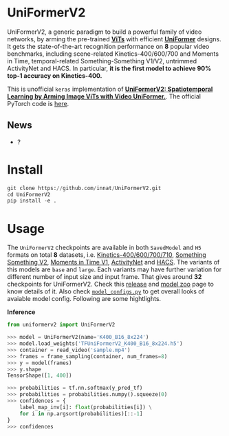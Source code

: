 # UniFormerV2

[](./assets/framework.png)

UniFormerV2, a generic paradigm to build a powerful family of video networks, by arming the pre-trained [**ViTs**](https://github.com/google-research/vision_transformer) with efficient [**UniFormer**](https://github.com/Sense-X/UniFormer) designs. It gets the state-of-the-art recognition performance on **8** popular video benchmarks, including scene-related Kinetics-400/600/700 and Moments in Time, temporal-related Something-Something V1/V2, untrimmed ActivityNet and HACS. In particular, **it is the first model to achieve 90% top-1 accuracy on Kinetics-400.**

This is unofficial `keras` implementation of [**UniFormerV2: Spatiotemporal Learning by Arming Image ViTs with Video UniFormer.**](https://arxiv.org/abs/2211.09552). The official PyTorch code is [here](https://github.com/OpenGVLab/UniFormerV2).


## News

- ?


# Install

```python
git clone https://github.com/innat/UniFormerV2.git
cd UniFormerV2
pip install -e . 
```

# Usage

The `UniFormerV2` checkpoints are available in both `SavedModel` and `H5` formats on total **8** datasets, i.e. [Kinetics-400/600/700/710](https://www.deepmind.com/open-source/kinetics), [Something Something V2](https://developer.qualcomm.com/software/ai-datasets/something-something), [Moments in Time V1](http://moments.csail.mit.edu/), [ActivityNet](http://activity-net.org/) and [HACS](http://hacs.csail.mit.edu/). The variants of this models are `base` and `large`. Each variants may have further variation for different number of input size and input frame. That gives around **32** checkpoints for UniFormerV2. Check this [release](https://github.com/innat/UniFormerV2/releases/tag/v1.0) and [model zoo](MODEL_ZOO.md) page to know details of it. Also check [`model_configs.py`](./model_configs.py) to get overall looks of avaiable model config. Following are some hightlights.

**Inference**

```python
from uniformerv2 import UniFormerV2

>>> model = UniFormerV2(name='K400_B16_8x224')
>>> model.load_weights('TFUniFormerV2_K400_B16_8x224.h5')
>>> container = read_video('sample.mp4')
>>> frames = frame_sampling(container, num_frames=8)
>>> y = model(frames)
>>> y.shape
TensorShape([1, 400])

>>> probabilities = tf.nn.softmax(y_pred_tf)
>>> probabilities = probabilities.numpy().squeeze(0)
>>> confidences = {
    label_map_inv[i]: float(probabilities[i]) \
    for i in np.argsort(probabilities)[::-1]
}
>>> confidences
```
